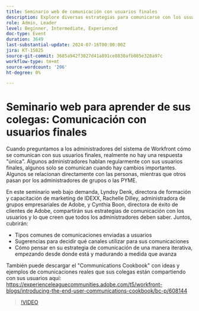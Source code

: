 ```yaml
---
title: Seminario web de comunicación con usuarios finales
description: Explore diversas estrategias para comunicarse con los usuarios de Workfront en nuestro seminario web bajo demanda. Aprenda con los expertos de IDEXX, Adobe y Adobe Workfront sobre canales y tipos de comunicaciones eficaces y sobre la evolución de su estrategia de forma iterativa.
role: Admin, Leader
level: Beginner, Intermediate, Experienced
doc-type: Event
duration: 3649
last-substantial-update: 2024-07-16T00:00:00Z
jira: KT-15825
source-git-commit: 3685a942f3027d41a891ce8830afb085e328a97c
workflow-type: tm+mt
source-wordcount: '206'
ht-degree: 0%

---
```



# Seminario web para aprender de sus colegas: Comunicación con usuarios finales

Cuando preguntamos a los administradores del sistema de Workfront cómo se comunican con sus usuarios finales, realmente no hay una respuesta &quot;única&quot;. Algunos administradores hablan regularmente con sus usuarios finales, algunos solo se comunican cuando hay cambios importantes. Algunos se relacionan directamente con las personas, mientras que otros pasan por los administradores de grupos o las PYME.

En este seminario web bajo demanda, Lyndsy Denk, directora de formación y capacitación de marketing de IDEXX, Rachelle Dilley, administradora de grupos empresariales de Adobe, y Cynthia Boon, directora de éxito de clientes de Adobe, compartirán sus estrategias de comunicación con los usuarios y lo que creen que todos los administradores deben saber. Juntos, cubrirán:

* Tipos comunes de comunicaciones enviadas a usuarios
* Sugerencias para decidir qué canales utilizar para sus comunicaciones
* Cómo pensar en su estrategia de comunicación de una manera iterativa, empezando desde donde está y madurando a medida que avanza

También puede descargar el &quot;Communications Cookbook&quot; con ideas y ejemplos de comunicaciones reales que sus colegas están compartiendo con sus usuarios aquí: https://experienceleaguecommunities.adobe.com/t5/workfront-blogs/introducing-the-end-user-communications-cookbook/bc-p/608144

>[!VIDEO](https://video.tv.adobe.com/v/3431019/?learn=on)
